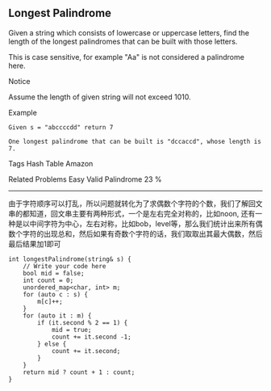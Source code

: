 ## Longest Palindrome  ##

Given a string which consists of lowercase or uppercase letters, find the length of the longest palindromes that can be built with those letters.

This is case sensitive, for example "Aa" is not considered a palindrome here.

 Notice

Assume the length of given string will not exceed 1010.

Example

	Given s = "abccccdd" return 7
	
	One longest palindrome that can be built is "dccaccd", whose length is 7.

Tags 
Hash Table Amazon

Related Problems 
Easy Valid Palindrome 23 %

----------
由于字符顺序可以打乱，所以问题就转化为了求偶数个字符的个数，我们了解回文串的都知道，回文串主要有两种形式，一个是左右完全对称的，比如noon, 还有一种是以中间字符为中心，左右对称，比如bob，level等，那么我们统计出来所有偶数个字符的出现总和，然后如果有奇数个字符的话，我们取取出其最大偶数，然后最后结果加1即可

	int longestPalindrome(string& s) {
	    // Write your code here
	    bool mid = false;
	    int count = 0;
	    unordered_map<char, int> m;
	    for (auto c : s) {
	        m[c]++;
	    }
	    for (auto it : m) {
	        if (it.second % 2 == 1) {
	            mid = true;
	            count += it.second -1;
	        } else {
	            count += it.second;
	        }
	    }
	    return mid ? count + 1 : count;
	}